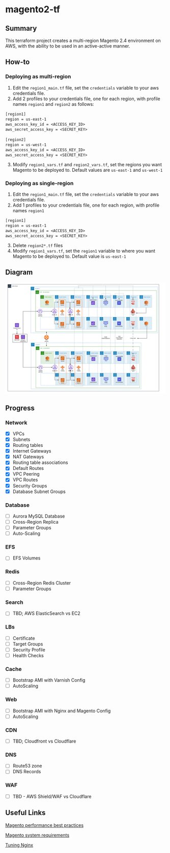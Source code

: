 # magento2-tf

## Summary
This terraform project creates a multi-region Magento 2.4 environment on AWS, with the ability to be used in an active-active manner. 

## How-to
### Deploying as multi-region
1. Edit the `region1_main.tf` file, set the `credentials` variable to your aws credentials file.
2. Add 2 profiles to your credentials file, one for each region, with profile names `region1` and `region2` as follows:

```
[region1]
region = us-east-1
aws_access_key_id = <ACCESS_KEY_ID>
aws_secret_access_key = <SECRET_KEY>

[region2]
region = us-west-1
aws_access_key_id = <ACCESS_KEY_ID>
aws_secret_access_key = <SECRET_KEY>
```
3. Modify `region1_vars.tf` and `region2_vars.tf`, set the regions you want Magento to be deployed to. Default values are `us-east-1` and `us-west-1`

### Deploying as single-region
1. Edit the `region1_main.tf` file, set the `credentials` variable to your aws credentials file.
2. Add 1 profiles to your credentials file, one for each region, with profile names `region1`

```
[region1]
region = us-east-1
aws_access_key_id = <ACCESS_KEY_ID>
aws_secret_access_key = <SECRET_KEY>
```
3. Delete `region2*.tf` files
4. Modify `region1_vars.tf`, set the `region1` variable to where you want Magento to be deployed to. Default value is `us-east-1`

## Diagram
![screenshot](https://github.com/davoclock/magento2-tf/blob/master/img/multiregionmagento.png)

## Progress
### Network
- [x] VPCs
- [x] Subnets
- [x] Routing tables
- [x] Internet Gateways
- [x] NAT Gateways
- [x] Routing table associations
- [x] Default Routes
- [X] VPC Peering
- [X] VPC Routes
- [X] Security Groups
- [X] Database Subnet Groups

### Database
- [ ] Aurora MySQL Database
- [ ] Cross-Region Replica
- [ ] Parameter Groups
- [ ] Auto-Scaling

### EFS
- [ ] EFS Volumes

### Redis
- [ ] Cross-Region Redis Cluster
- [ ] Parameter Groups

### Search
- [ ] TBD; AWS ElasticSearch vs EC2

### LBs
- [ ] Certificate
- [ ] Target Groups
- [ ] Security Profile
- [ ] Health Checks

### Cache
- [ ] Bootstrap AMI with Varnish Config
- [ ] AutoScaling

### Web
- [ ] Bootstrap AMI with Nginx and Magento Config
- [ ] AutoScaling

### CDN
- [ ] TBD; Cloudfront vs Cloudflare

### DNS
- [ ] Route53 zone
- [ ] DNS Records

### WAF
- [ ] TBD - AWS Shield/WAF vs Cloudflare

## Useful Links
[Magento performance best practices](https://devdocs.magento.com/guides/v2.3/performance-best-practices/software.html)

[Magento system requirements](https://devdocs.magento.com/guides/v2.3/install-gde/system-requirements-tech.html)

[Tuning Nginx](https://www.nginx.com/blog/tuning-nginx/)
